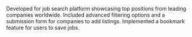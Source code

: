 Developed for job search platform showcasing top positions from leading companies worldwide. Included
advanced filtering options and a submission form for companies to add listings. Implemented a bookmark
feature for users to save jobs.
